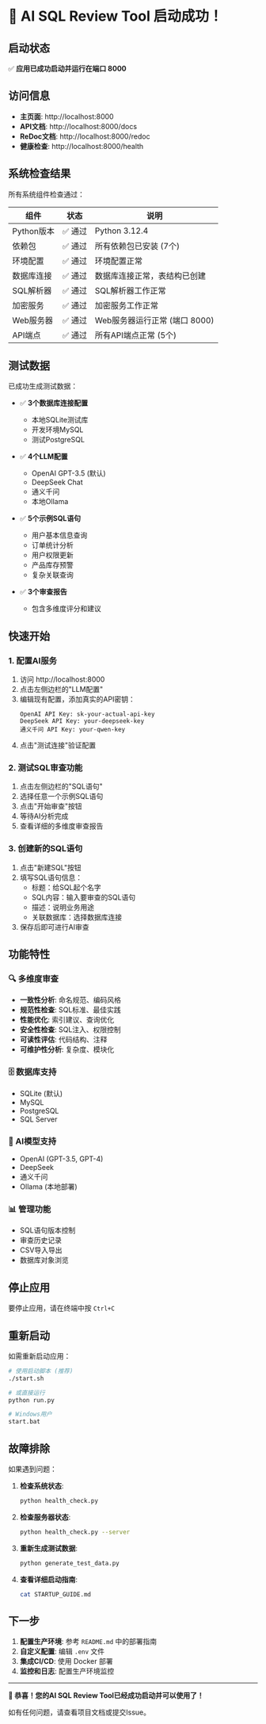 # 🎉 AI SQL Review Tool 启动成功！

## 启动状态

✅ **应用已成功启动并运行在端口 8000**

## 访问信息

- **主页面**: http://localhost:8000
- **API文档**: http://localhost:8000/docs
- **ReDoc文档**: http://localhost:8000/redoc
- **健康检查**: http://localhost:8000/health

## 系统检查结果

所有系统组件检查通过：

| 组件 | 状态 | 说明 |
|------|------|------|
| Python版本 | ✅ 通过 | Python 3.12.4 |
| 依赖包 | ✅ 通过 | 所有依赖包已安装 (7个) |
| 环境配置 | ✅ 通过 | 环境配置正常 |
| 数据库连接 | ✅ 通过 | 数据库连接正常，表结构已创建 |
| SQL解析器 | ✅ 通过 | SQL解析器工作正常 |
| 加密服务 | ✅ 通过 | 加密服务工作正常 |
| Web服务器 | ✅ 通过 | Web服务器运行正常 (端口 8000) |
| API端点 | ✅ 通过 | 所有API端点正常 (5个) |

## 测试数据

已成功生成测试数据：

- ✅ **3个数据库连接配置**
  - 本地SQLite测试库
  - 开发环境MySQL
  - 测试PostgreSQL

- ✅ **4个LLM配置**
  - OpenAI GPT-3.5 (默认)
  - DeepSeek Chat
  - 通义千问
  - 本地Ollama

- ✅ **5个示例SQL语句**
  - 用户基本信息查询
  - 订单统计分析
  - 用户权限更新
  - 产品库存预警
  - 复杂关联查询

- ✅ **3个审查报告**
  - 包含多维度评分和建议

## 快速开始

### 1. 配置AI服务

1. 访问 http://localhost:8000
2. 点击左侧边栏的"LLM配置"
3. 编辑现有配置，添加真实的API密钥：
   ```
   OpenAI API Key: sk-your-actual-api-key
   DeepSeek API Key: your-deepseek-key
   通义千问 API Key: your-qwen-key
   ```
4. 点击"测试连接"验证配置

### 2. 测试SQL审查功能

1. 点击左侧边栏的"SQL语句"
2. 选择任意一个示例SQL语句
3. 点击"开始审查"按钮
4. 等待AI分析完成
5. 查看详细的多维度审查报告

### 3. 创建新的SQL语句

1. 点击"新建SQL"按钮
2. 填写SQL语句信息：
   - 标题：给SQL起个名字
   - SQL内容：输入要审查的SQL语句
   - 描述：说明业务用途
   - 关联数据库：选择数据库连接
3. 保存后即可进行AI审查

## 功能特性

### 🔍 多维度审查
- **一致性分析**: 命名规范、编码风格
- **规范性检查**: SQL标准、最佳实践
- **性能优化**: 索引建议、查询优化
- **安全性检查**: SQL注入、权限控制
- **可读性评估**: 代码结构、注释
- **可维护性分析**: 复杂度、模块化

### 🗄️ 数据库支持
- SQLite (默认)
- MySQL
- PostgreSQL
- SQL Server

### 🤖 AI模型支持
- OpenAI (GPT-3.5, GPT-4)
- DeepSeek
- 通义千问
- Ollama (本地部署)

### 📊 管理功能
- SQL语句版本控制
- 审查历史记录
- CSV导入导出
- 数据库对象浏览

## 停止应用

要停止应用，请在终端中按 `Ctrl+C`

## 重新启动

如需重新启动应用：

```bash
# 使用启动脚本 (推荐)
./start.sh

# 或直接运行
python run.py

# Windows用户
start.bat
```

## 故障排除

如果遇到问题：

1. **检查系统状态**:
   ```bash
   python health_check.py
   ```

2. **检查服务器状态**:
   ```bash
   python health_check.py --server
   ```

3. **重新生成测试数据**:
   ```bash
   python generate_test_data.py
   ```

4. **查看详细启动指南**:
   ```bash
   cat STARTUP_GUIDE.md
   ```

## 下一步

1. **配置生产环境**: 参考 `README.md` 中的部署指南
2. **自定义配置**: 编辑 `.env` 文件
3. **集成CI/CD**: 使用 Docker 部署
4. **监控和日志**: 配置生产环境监控

---

**🎊 恭喜！您的AI SQL Review Tool已经成功启动并可以使用了！**

如有任何问题，请查看项目文档或提交Issue。 